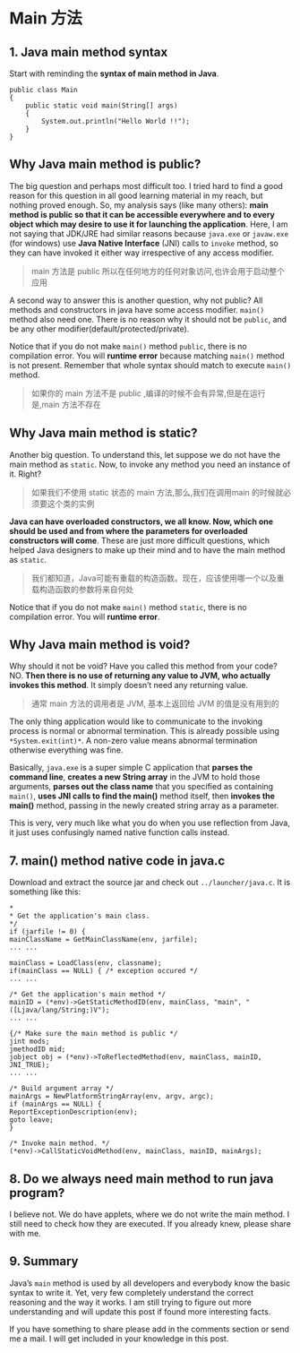 # Main 方法

## 1. Java main method syntax

Start with reminding the **syntax of main method in Java**.

```
public class Main 
{
    public static void main(String[] args) 
    {
        System.out.println("Hello World !!");
    }
}
```

## Why Java main method is public?

The big question and perhaps most difficult too. I tried hard to find a good reason for this question in all good learning material in my reach, but nothing proved enough. So, my analysis says (like many others): **main method is public so that it can be accessible everywhere and to every object which may desire to use it for launching the application**. Here, I am not saying that JDK/JRE had similar reasons because `java.exe` or `javaw.exe` (for windows) use **Java Native Interface** (JNI) calls to `invoke` method, so they can have invoked it either way irrespective of any access modifier.

> main 方法是 public 所以在任何地方的任何对象访问,也许会用于启动整个应用

A second way to answer this is another question, why not public? All methods and constructors in java have some access modifier. `main()` method also need one. There is no reason why it should not be `public`, and be any other modifier(default/protected/private).

Notice that if you do not make `main()` method `public`, there is no compilation error. You will **runtime error** because matching `main()` method is not present. Remember that whole syntax should match to execute `main()` method.

> 如果你的 main 方法不是 public ,编译的时候不会有异常,但是在运行是,main 方法不存在

## Why Java main method is static?

Another big question. To understand this, let suppose we do not have the main method as `static`. Now, to invoke any method you need an instance of it. Right?

> 如果我们不使用 static 状态的 main 方法,那么,我们在调用main 的时候就必须要这个类的实例

**Java can have overloaded constructors, we all know. Now, which one should be used and from where the parameters for overloaded constructors will come**. These are just more difficult questions, which helped Java designers to make up their mind and to have the main method as `static`.

> 我们都知道，Java可能有重载的构造函数。现在，应该使用哪一个以及重载构造函数的参数将来自何处

Notice that if you do not make `main()` method `static`, there is no compilation error. You will **runtime error**.

## Why Java main method is void?

Why should it not be void? Have you called this method from your code? NO. **Then there is no use of returning any value to JVM, who actually invokes this method**. It simply doesn’t need any returning value.

> 通常 main 方法的调用者是 JVM, 基本上返回给 JVM 的值是没有用到的

The only thing application would like to communicate to the invoking process is normal or abnormal termination. This is already possible using `*System.exit(int)*`. A non-zero value means abnormal termination otherwise everything was fine.

Basically, `java.exe` is a super simple C application that **parses the command line**, **creates a new String array** in the JVM to hold those arguments, **parses out the class name** that you specified as containing `main()`, **uses JNI calls to find the main()** method itself, then **invokes the main()** method, passing in the newly created string array as a parameter.

This is very, very much like what you do when you use reflection from Java, it just uses confusingly named native function calls instead.

## 7. main() method native code in java.c

Download and extract the source jar and check out `../launcher/java.c`. It is something like this:

```
*
* Get the application's main class.
*/
if (jarfile != 0) {
mainClassName = GetMainClassName(env, jarfile);
... ...
 
mainClass = LoadClass(env, classname);
if(mainClass == NULL) { /* exception occured */
... ...
 
/* Get the application's main method */
mainID = (*env)->GetStaticMethodID(env, mainClass, "main", "([Ljava/lang/String;)V");
... ...
 
{/* Make sure the main method is public */
jint mods;
jmethodID mid;
jobject obj = (*env)->ToReflectedMethod(env, mainClass, mainID, JNI_TRUE);
... ...
 
/* Build argument array */
mainArgs = NewPlatformStringArray(env, argv, argc);
if (mainArgs == NULL) {
ReportExceptionDescription(env);
goto leave;
}
 
/* Invoke main method. */
(*env)->CallStaticVoidMethod(env, mainClass, mainID, mainArgs);
```

## 8. Do we always need main method to run java program?

I believe not. We do have applets, where we do not write the main method. I still need to check how they are executed. If you already knew, please share with me.

## 9. Summary

Java’s `main` method is used by all developers and everybody know the basic syntax to write it. Yet, very few completely understand the correct reasoning and the way it works. I am still trying to figure out more understanding and will update this post if found more interesting facts.

If you have something to share please add in the comments section or send me a mail. I will get included in your knowledge in this post.